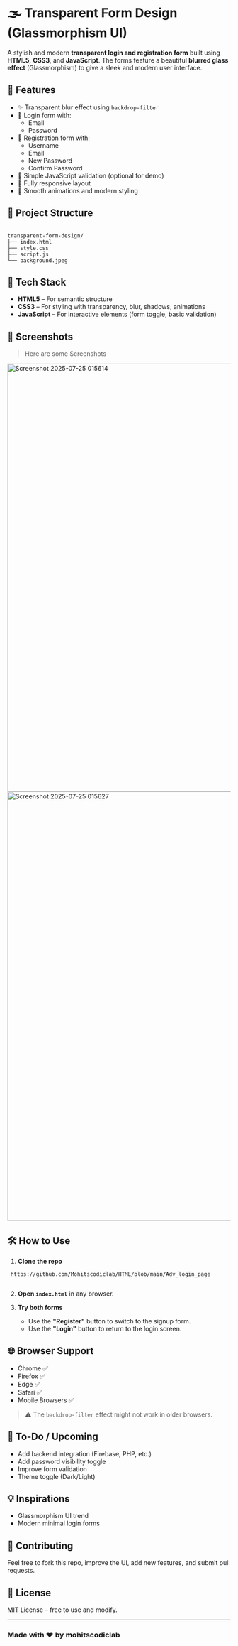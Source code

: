 # 🌫️ Transparent Form Design (Glassmorphism UI)

A stylish and modern **transparent login and registration form** built using **HTML5**, **CSS3**, and **JavaScript**. The forms feature a beautiful **blurred glass effect** (Glassmorphism) to give a sleek and modern user interface.

## 🚀 Features

- ✨ Transparent blur effect using `backdrop-filter`
- 🔐 Login form with:
  - Email
  - Password
- 📝 Registration form with:
  - Username
  - Email
  - New Password
  - Confirm Password
- 🧠 Simple JavaScript validation (optional for demo)
- 📱 Fully responsive layout
- 🎨 Smooth animations and modern styling

## 📂 Project Structure

```

transparent-form-design/
├── index.html
├── style.css
├── script.js
└── background.jpeg

````

## 🧪 Tech Stack

- **HTML5** – For semantic structure
- **CSS3** – For styling with transparency, blur, shadows, animations
- **JavaScript** – For interactive elements (form toggle, basic validation)

## 📸 Screenshots

> Here are some Screenshots
<img width="1898" height="964" alt="Screenshot 2025-07-25 015614" src="https://github.com/user-attachments/assets/ac69deff-657d-4b8f-94a1-dfcdaad8713d" />
<img width="1903" height="967" alt="Screenshot 2025-07-25 015627" src="https://github.com/user-attachments/assets/3bbb58e4-fdb7-493f-a44e-533f7ff24bef" />


## 🛠️ How to Use

1. **Clone the repo**
   
```
 https://github.com/Mohitscodiclab/HTML/blob/main/Adv_login_page
 
```

2. **Open `index.html`** in any browser.

3. **Try both forms**

   * Use the **"Register"** button to switch to the signup form.
   * Use the **"Login"** button to return to the login screen.

## 🌐 Browser Support

* Chrome ✅
* Firefox ✅
* Edge ✅
* Safari ✅
* Mobile Browsers ✅

> ⚠️ The `backdrop-filter` effect might not work in older browsers.

## 📌 To-Do / Upcoming

* Add backend integration (Firebase, PHP, etc.)
* Add password visibility toggle
* Improve form validation
* Theme toggle (Dark/Light)

## 💡 Inspirations

* Glassmorphism UI trend
* Modern minimal login forms

## 🤝 Contributing

Feel free to fork this repo, improve the UI, add new features, and submit pull requests.

## 📄 License

MIT License – free to use and modify.

---

### Made with ❤️ by mohitscodiclab

